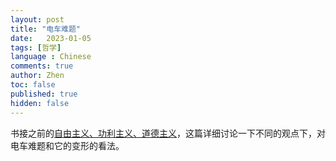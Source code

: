 ```yaml
---
layout: post
title: "电车难题"
date:   2023-01-05
tags: [哲学]
language : Chinese
comments: true
author: Zhen
toc: false
published: true
hidden: false
---
```

书接之前的[自由主义、功利主义、道德主义](/自由主义、功利主义、道德主义)，这篇详细讨论一下不同的观点下，对电车难题和它的变形的看法。


<!--stackedit_data:
eyJoaXN0b3J5IjpbMTE5MTgxNjkwMiwtNjM1ODc2MjhdfQ==
-->